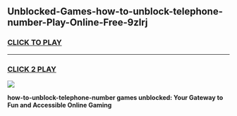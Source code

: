 
## Unblocked-Games-how-to-unblock-telephone-number-Play-Online-Free-9zlrj
<h3>
<a href="https://premium76.site?title=how-to-unblock-telephone-number&ref=26A">CLICK TO PLAY</a></h3>
<hr>

<h3>
<a href="https://premium76.site?title=how-to-unblock-telephone-number&ref=26A">CLICK 2 PLAY</a>
  
</h3>

<a href="https://premium76.site?title=how-to-unblock-telephone-number&ref=26A"><img src="https://clearcache.store/games.png"></a>


**how-to-unblock-telephone-number games unblocked: Your Gateway to Fun and Accessible Online Gaming**
